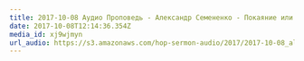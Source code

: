 ```yaml
---
title: 2017-10-08 Аудио Проповедь - Александр Семененко - Покаяние или просто разочарование
date: 2017-10-08T12:14:36.354Z
media_id: xj9wjmyn
url_audio: https://s3.amazonaws.com/hop-sermon-audio/2017/2017-10-08_alex-sememenko_pokajanie-ili-prosto-razocharovanie.mp3
---
```

